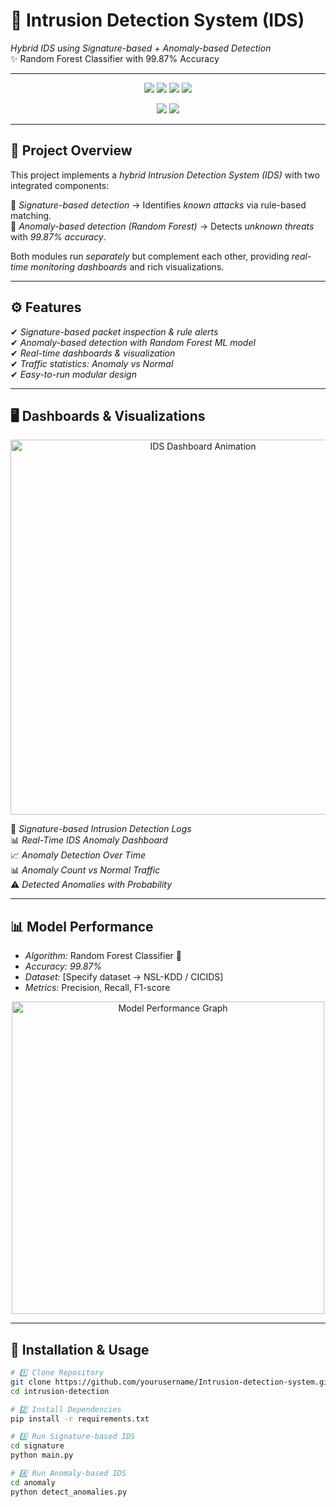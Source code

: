 # 🔐 Intrusion Detection System (IDS)  
*Hybrid IDS using Signature-based + Anomaly-based Detection*  
✨ Random Forest Classifier with 99.87% Accuracy  

---

<p align="center">
  <img src="https://img.shields.io/badge/Python-3.9%2B-blue?logo=python&logoColor=white" />
  <img src="https://img.shields.io/badge/ML-RandomForest-green?logo=scikit-learn" />
  <img src="https://img.shields.io/badge/Accuracy-99.87%25-brightgreen?style=flat-square" />
  <img src="https://img.shields.io/github/license/yourusername/Intrusion-detection-system" />
</p>

<p align="center">
  <img src="https://img.shields.io/github/stars/yourusername/Intrusion-detection-system?style=social" />
  <img src="https://img.shields.io/github/forks/yourusername/Intrusion-detection-system?style=social" />
</p>

---

## 📌 Project Overview  

This project implements a *hybrid Intrusion Detection System (IDS)* with two integrated components:  

🔹 *Signature-based detection* → Identifies *known attacks* via rule-based matching.  
🔹 *Anomaly-based detection (Random Forest)* → Detects *unknown threats* with *99.87% accuracy*.  

Both modules run *separately* but complement each other, providing *real-time monitoring dashboards* and rich visualizations.  

---

## ⚙ Features  

✔ *Signature-based packet inspection & rule alerts*  
✔ *Anomaly-based detection with Random Forest ML model*  
✔ *Real-time dashboards & visualization*  
✔ *Traffic statistics: Anomaly vs Normal*  
✔ *Easy-to-run modular design*  

---

## 🖥 Dashboards & Visualizations  

<p align="center">
  <img src="https://media.giphy.com/media/XG1oC6F9SZQk8V6lE4/giphy.gif" width="600" alt="IDS Dashboard Animation"/>
</p>

🔴 *Signature-based Intrusion Detection Logs*  
📊 *Real-Time IDS Anomaly Dashboard*  
📈 *Anomaly Detection Over Time*  
📊 *Anomaly Count vs Normal Traffic*  
⚠ *Detected Anomalies with Probability*  

---

## 📊 Model Performance  

- *Algorithm:* Random Forest Classifier 🌲  
- *Accuracy:* *99.87%*  
- *Dataset:* [Specify dataset → NSL-KDD / CICIDS]  
- *Metrics:* Precision, Recall, F1-score  

<p align="center">
  <img src="https://media.giphy.com/media/jt7bAtEijhurm/giphy.gif" width="500" alt="Model Performance Graph"/>
</p>

---

## 🚀 Installation & Usage  

```bash
# 1️⃣ Clone Repository
git clone https://github.com/yourusername/Intrusion-detection-system.git
cd intrusion-detection

# 2️⃣ Install Dependencies
pip install -r requirements.txt

# 3️⃣ Run Signature-based IDS
cd signature
python main.py

# 4️⃣ Run Anomaly-based IDS
cd anomaly
python detect_anomalies.py 
